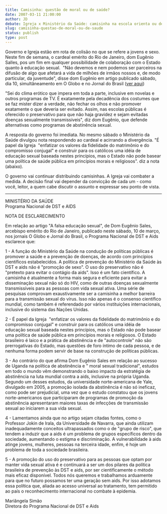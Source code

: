 ```yaml
---
title: Camisinha: questão de moral ou de saúde?
date: 2007-03-11 21:00:00
author: JD
debate: Igreja x Ministério da Saúde: camisinha na escola orienta ou desorienta?
slug: camisinha-questao-de-moral-ou-de-saude
status: publish 
type: post
---
```


  
Governo e Igreja estão em rota de colisão no que se refere a jovens e sexo. Neste fim de semana, o cardeal emérito do Rio de Janeiro, dom Eugênio Salles, pos um fim em qualquer possibilidade de colaboração com o Estado quanto à educação sexual.  "Não devemos e nem podemos ser parceiros na difusão de algo que afetará a vida de milhões de irmãos nossos e, de modo particular, da juventude", disse dom Eugênio em artigo publicado sábado, dia 10, simultâneamento em O Globo e no Jornal do Brasil ([ver aqui](http://jbonline.terra.com.br/editorias/pais/papel/2007/03/10/pais20070310015.html))  
  
"Sei do clima erótico que impera em toda a parte, inclusive em novelas e outros programas de TV. É exatamente pela decadência dos costumes que se faz mister dizer a verdade, não fechar os olhos e não promover exatamente o que deveria ser evitado. Assim, nas escolas públicas é oferecido o preservativo para que não haja gravidez e sejam evitadas doenças sexualmente transmissíveis", diz dom Eugênio, que defende alternativas como programas de abstinência sexual.  
  
A resposta do governo foi imediata. No mesmo sábado o Ministério da Saúde divulgou nota respondendo ao cardeal e acirrando a divergência. "É papel da Igreja  "enfatizar os valores da fidelidade do matrimônio e do compromisso conjugal" e construir para os católicos uma idéia de educação sexual baseada nestes princípios, mas o Estado não pode basear uma política de saúde pública em princípios morais e religiosos". diz a nota (abaixo).   
  
O governo vai continuar distribuindo camisinhas. A Igreja vai combater a medida. A decisão final vai depender da convicção de cada um - como você, leitor, a quem cabe discutir o assunto e expressar seu ponto de vista.  
  
------------------  
  
MINISTÉRIO DA SAÚDE  
Programa Nacional de DST e AIDS  
  
NOTA DE ESCLARECIMENTO  
  
Em relação ao artigo "A falsa educação sexual", de Dom Eugênio Sales, arcebispo emérito do Rio de Janeiro, publicado neste sábado, 10 de março, nos jornais O Globo e Jornal do Brasil, o Programa Nacional de DST e Aids esclarece que:  
  
1 - A função do Ministério da Saúde na condução de políticas públicas é promover a saúde e a prevenção de doenças, de acordo com princípios científicos estabelecidos. A política de prevenção do Ministério da Saúde às DST e aids não é "promoção de sexo". O uso do preservativo não é "pretexto para evitar o contágio da aids". Isso é um fato científico. A camisinha é atualmente a forma mais segura e eficiente para evitar a disseminação sexual não só do HIV, como de outras doenças sexualmente transmissíveis para as pessoas com vida sexual ativa. Uma série de pesquisas comprovam exaustivamente ser a camisinha a melhor barreira para a transmissão sexual do vírus. Isso não apenas é o consenso científico mundial, como também é referendado por vários instituições internacionais, inclusive do sistema das Nações Unidas.    
  
2 - É papel da Igreja  "enfatizar os valores da fidelidade do matrimônio e do compromisso conjugal" e construir para os católicos uma idéia de educação sexual baseada nestes princípios, mas o Estado não pode basear uma política de saúde pública em princípios morais e religiosos. O Estado brasileiro é laico e a prática de abstinência e de "autocontrole" não são prerrogativas do Estado, mas questões de foro íntimo de cada pessoa, e de nenhuma forma podem servir de base na construção de políticas públicas.  
  
3 - Ao contrário do que afirma Dom Eugênio Sales em relação ao sucesso de Uganda na política de abstinência e " moral sexual tradicional", estudos em todo o mundo vêm demonstrando o baixo impacto da estratégia de abstinência na luta mundial contra a aids, inclusive na própria Uganda. Segundo um desses estudos, da universidade norte-americana de Yale, divulgado em 2005, a promoção isolada da abstinência é não só ineficaz, como pode ser prejudicial, uma vez que o estudo constatou que os jovens norte-americanos que participaram de programas de promoção da abstinência apresentaram maiores taxas de infecções de transmissão sexual ao iniciarem a sua vida sexual.  
  
4 - Lamentamos ainda que no artigo sejam citadas fontes, como o Professor Jokin de Irala, da Universidade de Navarra, que ainda utilizam inadequadamente conceitos ultrapassados como o de "grupo de risco", que tendem a induzir que a aids é um problema de grupos específicos dentro da sociedade, aumentando o estigma e discriminação. A vulnerabilidade à aids atinge jovens, mulheres, pessoas na terceira idade, enfim, é hoje um problema de toda a sociedade brasileira.  
  
5 - A promoção do uso do preservativo para as pessoas que optam por manter vida sexual ativa é e continuará a ser um dos pilares da política brasileira de prevenção às DST e aids, por ser cientificamente o método mais eficaz disponível. Todos nós queremos e trabalhamos arduamente para que no futuro possamos ter uma geração sem aids. Por isso adotamos essa política que, aliada ao acesso universal ao tratamento, tem permitido ao país o reconhecimento internacional no combate à epidemia.  
  
Mariângela Simão  
Diretora do Programa Nacional de DST e Aids  
  

